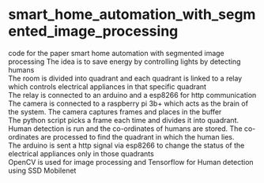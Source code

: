 # smart_home_automation_with_segmented_image_processing
code for the paper smart home automation with segmented image processing
The idea is to save energy by controlling lights by detecting humans<br>
The room is divided into quadrant and each quadrant is linked to a relay which controls electrical appliances in that specific quadrant
<br>The relay is connected to an arduino and a esp8266 for http communication
<br>The camera is connected to a raspberry pi 3b+ which acts as the brain of the system. The camera captures frames and places in the buffer
<br>The python script picks a frame each time and divides it into quadrant. Human detection is run and the co-ordinates of humans are stored. The co-ordinates are processed to find the quadrant in which the human lies. 
<br>The arduino is sent a http signal via esp8266 to change the status of the electrical appliances only in those quadrants
<br>OpenCV is used for image processing and Tensorflow for Human detection using SSD Mobilenet 
